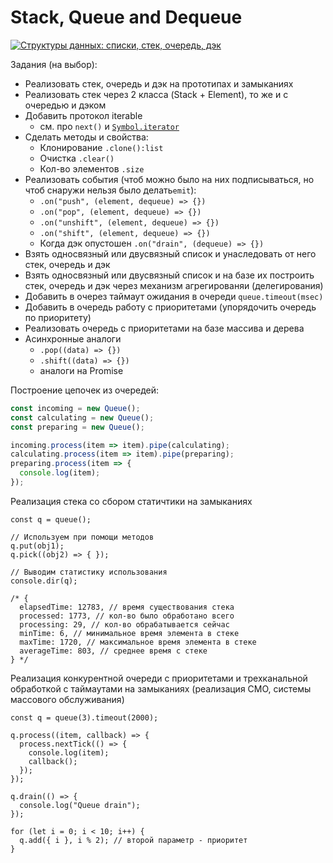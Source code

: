 # Stack, Queue and Dequeue

[![Структуры данных: списки, стек, очередь, дэк](https://img.youtube.com/vi/9KvA4hDDSjk/0.jpg)](https://www.youtube.com/watch?v=9KvA4hDDSjk)

Задания (на выбор):
- Реализовать стек, очередь и дэк на прототипах и замыканиях
- Реализовать стек через 2 класса (Stack + Element), то же и с очередью и дэком
- Добавить протокол iterable
  - см. про `next()` и [`Symbol.iterator`](https://developer.mozilla.org/en-US/docs/Web/JavaScript/Reference/Iteration_protocols)
- Сделать методы и свойства:
  - Клонирование `.clone():list`
  - Очистка `.clear()`
  - Кол-во элементов `.size`
- Реализовать события (чтоб можно было на них подписываться, но чтоб cнаружи
нельзя было делать`emit`):
  - `.on("push", (element, dequeue) => {})`
  - `.on("pop", (element, dequeue) => {})`
  - `.on("unshift", (element, dequeue) => {})`
  - `.on("shift", (element, dequeue) => {})`
  - Когда дэк опустошен `.on("drain", (dequeue) => {})`
- Взять односвязный или двусвязный список и унаследовать от него
стек, очередь и дэк
- Взять односвязный или двусвязный список и на базе их построить
стек, очередь и дэк через механизм агрегированяи (делегирования)
- Добавить в очерез таймаут ожидания в очереди `queue.timeout(msec)`
- Добавить в очередь работу с приоритетами (упорядочить очередь по приоритету)
- Реализовать очередь с приоритетами на базе массива и дерева
- Асинхронные аналоги
  - `.pop((data) => {})`
  - `.shift((data) => {})`
  - аналоги на Promise

Построение цепочек из очередей:
```js
const incoming = new Queue();
const calculating = new Queue();
const preparing = new Queue();

incoming.process(item => item).pipe(calculating);
calculating.process(item => item).pipe(preparing);
preparing.process(item => {
  console.log(item);
});
```

Реализация стека со сбором статичтики на замыканиях
```
const q = queue();

// Используем при помощи методов
q.put(obj1);
q.pick((obj2) => { });

// Выводим статистику использования
console.dir(q);

/* {
  elapsedTime: 12783, // время существования стека
  processed: 1773, // кол-во было обработано всего
  processing: 29, // кол-во обрабатывается сейчас
  minTime: 6, // минимальное время элемента в стеке
  maxTime: 1720, // максимальное время элемента в стеке
  averageTime: 803, // среднее время с стеке
} */
```

Реализация конкурентной очереди с приоритетами и трехканальной обработкой
с таймаутами на замыканиях (реализация СМО, системы массового обслуживания)
```
const q = queue(3).timeout(2000);

q.process((item, callback) => {
  process.nextTick(() => {
    console.log(item);
    callback();
  });
});

q.drain(() => {
  console.log("Queue drain");
});

for (let i = 0; i < 10; i++) {
  q.add({ i }, i % 2); // второй параметр - приоритет
}
```
